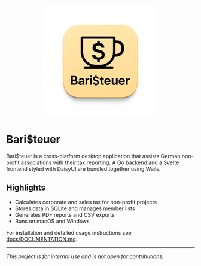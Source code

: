 <div align="center">
  <img src="logo.png" alt="Bari$teuer Logo" width="300">
</div>

# Bari$teuer

Bari$teuer is a cross-platform desktop application that assists German non-profit associations with their tax reporting. A Go backend and a Svelte frontend styled with DaisyUI are bundled together using Wails.

## Highlights

- Calculates corporate and sales tax for non-profit projects
- Stores data in SQLite and manages member lists
- Generates PDF reports and CSV exports
- Runs on macOS and Windows

For installation and detailed usage instructions see [docs/DOCUMENTATION.md](docs/DOCUMENTATION.md).

---

_This project is for internal use and is not open for contributions._

